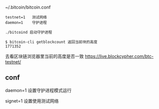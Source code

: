~/.bitcoin/bitcoin.conf
```
testnet=1   测试网络
daemon=1    守护进程
```


```
./bitcoind 启动守护进程
```

```
$ bitcoin-cli getblockcount 返回当前块的高度
1771352
```

去看区块链浏览器里当前的高度是否一致
https://live.blockcypher.com/btc-testnet/






## conf

daemon=1 设置守护进程模式运行

signet=1 设置使用测试网络

